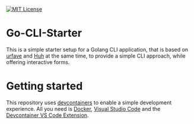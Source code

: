 [![MIT License](https://img.shields.io/badge/License-MIT-green.svg)](https://opensource.org/license/mit)

# Go-CLI-Starter

This is a simple starter setup for a Golang CLI application, that is based on [urfave](https://github.com/urfave) and [Huh](https://github.com/charmbracelet/huh) at the same time, to provide a simple CLI approach, while offering interactive forms.


# Getting started

This repository uses [devcontainers](https://containers.dev/) to enable a simple development experience. All you need is [Docker](https://www.docker.com/), [Visual Studio Code](https://code.visualstudio.com/) and the [Devcontainer VS Code Extension](vscode:extension/ms-vscode-remote.remote-containers).